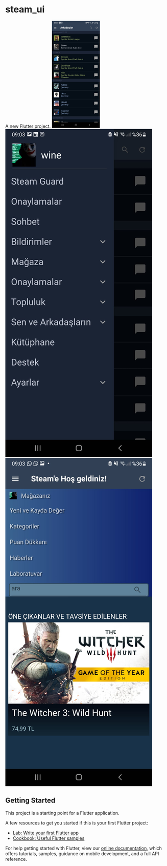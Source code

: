 # steam_ui

A new Flutter project.
<img style="width:150px" src="https://raw.githubusercontent.com/utkayfirat/Flutter-Steam-UI-Clone/main/showcase/demo3.jpeg">
<img src="https://raw.githubusercontent.com/utkayfirat/Flutter-Steam-UI-Clone/main/showcase/demo2.jpeg">
<img src="https://raw.githubusercontent.com/utkayfirat/Flutter-Steam-UI-Clone/main/showcase/demo1.jpeg">

## Getting Started

This project is a starting point for a Flutter application.

A few resources to get you started if this is your first Flutter project:

- [Lab: Write your first Flutter app](https://flutter.dev/docs/get-started/codelab)
- [Cookbook: Useful Flutter samples](https://flutter.dev/docs/cookbook)

For help getting started with Flutter, view our
[online documentation](https://flutter.dev/docs), which offers tutorials,
samples, guidance on mobile development, and a full API reference.
